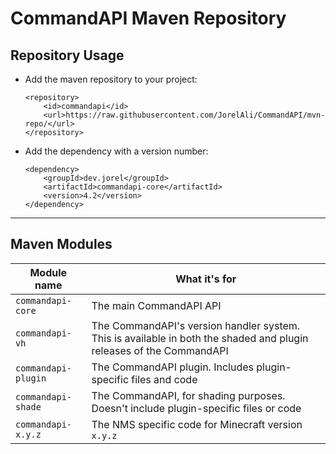 # CommandAPI Maven Repository
## Repository Usage
- Add the maven repository to your project:

  ```
  <repository>
      <id>commandapi</id>
      <url>https://raw.githubusercontent.com/JorelAli/CommandAPI/mvn-repo/</url>
  </repository>
  ```

- Add the dependency with a version number:

  ```
  <dependency>
      <groupId>dev.jorel</groupId>
      <artifactId>commandapi-core</artifactId>
      <version>4.2</version>
  </dependency>
  ```

-----

## Maven Modules

| Module name         | What it's for                                                |
| ------------------- | ------------------------------------------------------------ |
| `commandapi-core`   | The main CommandAPI API                                      |
| `commandapi-vh`     | The CommandAPI's version handler system. This is available in both the shaded and plugin releases of the CommandAPI |
| `commandapi-plugin` | The CommandAPI plugin. Includes plugin-specific files and code |
| `commandapi-shade`  | The CommandAPI, for shading purposes. Doesn't include plugin-specific files or code |
| `commandapi-x.y.z`  | The NMS specific code for Minecraft version `x.y.z`             |


